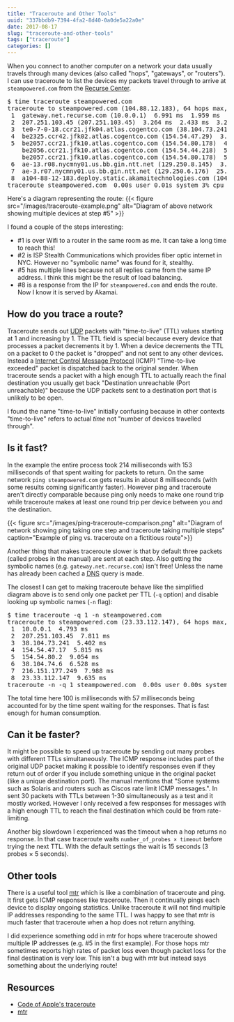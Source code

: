 ```yaml
---
title: "Traceroute and Other Tools"
uuid: "337bbdb9-7394-4fa2-8d40-0a0de5a22a0e"
date: 2017-08-17
slug: "traceroute-and-other-tools"
tags: ["traceroute"]
categories: []
---
```

When you connect to another computer on a network your data usually travels through many devices (also called "hops", "gateways", or "routers"). I can use traceroute to list the devices my packets travel through to arrive at `steampowered.com` from the [Recurse Center](https://www.recurse.com/).

<pre>
$ time traceroute steampowered.com
traceroute to steampowered.com (104.88.12.183), 64 hops max, 52 byte packets
 1  gateway.net.recurse.com (10.0.0.1)  6.991 ms  1.959 ms  1.961 ms
 2  207.251.103.45 (207.251.103.45)  3.264 ms  2.433 ms  3.217 ms
 3  te0-7-0-18.ccr21.jfk04.atlas.cogentco.com (38.104.73.241)  6.573 ms  4.164 ms  4.728 ms
 4  be2325.ccr42.jfk02.atlas.cogentco.com (154.54.47.29)  3.179 ms  2.550 ms  14.625 ms
 5  be2057.ccr21.jfk10.atlas.cogentco.com (154.54.80.178)  4.080 ms
    be2056.ccr21.jfk10.atlas.cogentco.com (154.54.44.218)  5.944 ms
    be2057.ccr21.jfk10.atlas.cogentco.com (154.54.80.178)  5.057 ms
 6  ae-13.r08.nycmny01.us.bb.gin.ntt.net (129.250.8.145)  3.689 ms  3.687 ms  3.398 ms
 7  ae-3.r07.nycmny01.us.bb.gin.ntt.net (129.250.6.176)  25.137 ms  16.652 ms  12.502 ms
 8  a104-88-12-183.deploy.static.akamaitechnologies.com (104.88.12.183)  4.710 ms  7.913 ms  4.445 ms
traceroute steampowered.com  0.00s user 0.01s system 3% cpu 0.214 total
</pre>

Here's a diagram representing the route:
{{< figure src="/images/traceroute-example.png" alt="Diagram of above network showing multiple devices at step #5" >}}

I found a couple of the steps interesting:

- \#1 is over Wifi to a router in the same room as me. It can take a long time to reach this!
- \#2 is ISP Stealth Communications which provides fiber optic internet in NYC. However no "symbolic name" was found for it, stealthy.
- \#5 has multiple lines because not all replies came from the same IP address. I think this might be the result of load balancing.
- \#8 is a response from the IP for `steampowered.com` and ends the route. Now I know it is served by Akamai.

## How do you trace a route?

Traceroute sends out [UDP](https://en.wikipedia.org/wiki/User_Datagram_Protocol) packets with "time-to-live" (TTL) values starting at 1 and increasing by 1. The TTL field is special because every device that processes a packet decrements it by 1. When a device decrements the TTL on a packet to 0 the packet is "dropped" and not sent to any other devices. Instead a [Internet Control Message Protocol](https://en.wikipedia.org/wiki/Internet_Control_Message_Protocol) (ICMP) "Time-to-live exceeded" packet is dispatched back to the original sender. When traceroute sends a packet with a high enough TTL to actually reach the final destination you usually get back "Destination unreachable (Port unreachable)" because the UDP packets sent to a destination port that is unlikely to be open.

I found the name "time-to-live" initially confusing because in other contexts "time-to-live" refers to actual *time* not "number of devices travelled through".

## Is it fast?

In the example the entire process took 214 milliseconds with 153 milliseconds of that spent waiting for packets to return. On the same network `ping steampowered.com` gets results in about 8 milliseconds (with some results coming significantly faster). However ping and traceroute aren't directly comparable because ping only needs to make one round trip while traceroute makes at least one round trip per device between you and the destination.

{{< figure src="/images/ping-traceroute-comparison.png" alt="Diagram of network showing ping taking one step and traceroute taking multiple steps" caption="Example of ping vs. traceroute on a fictitious route">}}

Another thing that makes traceroute slower is that by default three packets (called probes in the manual) are sent at each step. Also getting the symbolic names (e.g. `gateway.net.recurse.com`) isn't free! Unless the name has already been cached a <abbr title="Domain Name System">DNS</abbr> query is made.

The closest I can get to making traceroute behave like the simplified diagram above is to send only one packet per TTL (`-q` option) and disable looking up symbolic names (`-n` flag):

<pre>
$ time traceroute -q 1 -n steampowered.com
traceroute to steampowered.com (23.33.112.147), 64 hops max, 52 byte packets
 1  10.0.0.1  4.793 ms
 2  207.251.103.45  7.811 ms
 3  38.104.73.241  5.402 ms
 4  154.54.47.17  5.815 ms
 5  154.54.80.2  9.054 ms
 6  38.104.74.6  6.528 ms
 7  216.151.177.249  7.988 ms
 8  23.33.112.147  9.635 ms
traceroute -n -q 1 steampowered.com  0.00s user 0.00s system 4% cpu 0.100 total
</pre>

The total time here 100 is milliseconds with 57 milliseconds being accounted for by the time spent waiting for the responses. That is fast enough for human consumption.

## Can it be faster?

It might be possible to speed up traceroute by sending out many probes with different TTLs simultaneously. The ICMP response includes part of the original UDP packet making it possible to identify responses even if they return out of order if you include something unique in the original packet (like a unique destination port). The manual mentions that "Some systems such as Solaris and routers such as Ciscos rate limit ICMP messages.". In sent 30 packets with TTLs between 1-30 simultaneously as a test and it mostly worked. However I only received a few responses for messages with a high enough TTL to reach the final destination which could be from rate-limiting.

Another big slowdown I experienced was the timeout when a hop returns no response. In that case traceroute waits `number_of_probes × timeout` before trying the next TTL. With the default settings the wait is 15 seconds (3 probes &times; 5 seconds).

## Other tools

There is a useful tool [mtr](https://github.com/traviscross/mtr) which is like a combination of traceroute and ping. It first gets ICMP responses like traceroute. Then it continually pings each device to display ongoing statistics. Unlike traceroute it will not find multiple IP addresses responding to the same TTL. I was happy to see that mtr is much faster that traceroute when a hop does not return anything.

I did experience something odd in mtr for hops where traceroute showed multiple IP addresses (e.g. #5 in the first example). For those hops mtr sometimes reports high rates of packet loss even though packet loss for the final destination is very low. This isn't a bug with mtr but instead says something about the underlying route!

## Resources

- [Code of Apple's traceroute](https://opensource.apple.com/source/network_cmds/network_cmds-77/traceroute.tproj/traceroute.c.auto.html)
- [mtr](https://github.com/traviscross/mtr)
